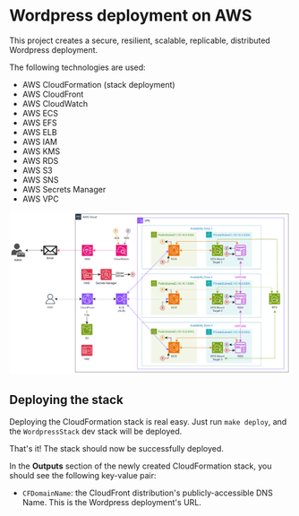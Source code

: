 # Wordpress deployment on AWS

This project creates a secure, resilient, scalable, replicable, distributed Wordpress deployment.

The following technologies are used:
- AWS CloudFormation (stack deployment)
- AWS CloudFront
- AWS CloudWatch
- AWS ECS
- AWS EFS
- AWS ELB
- AWS IAM
- AWS KMS
- AWS RDS
- AWS S3
- AWS SNS
- AWS Secrets Manager
- AWS VPC

![Infra](infra.png)

## Deploying the stack
Deploying the CloudFormation stack is real easy.
Just run `make deploy`, and the `WordpressStack` dev stack will be deployed.

That's it! The stack should now be successfully deployed.

In the **Outputs** section of the newly created CloudFormation stack, you should see the following key-value pair:
- `CFDomainName`: the CloudFront distribution's publicly-accessible DNS Name. This is the Wordpress deployment's URL.
